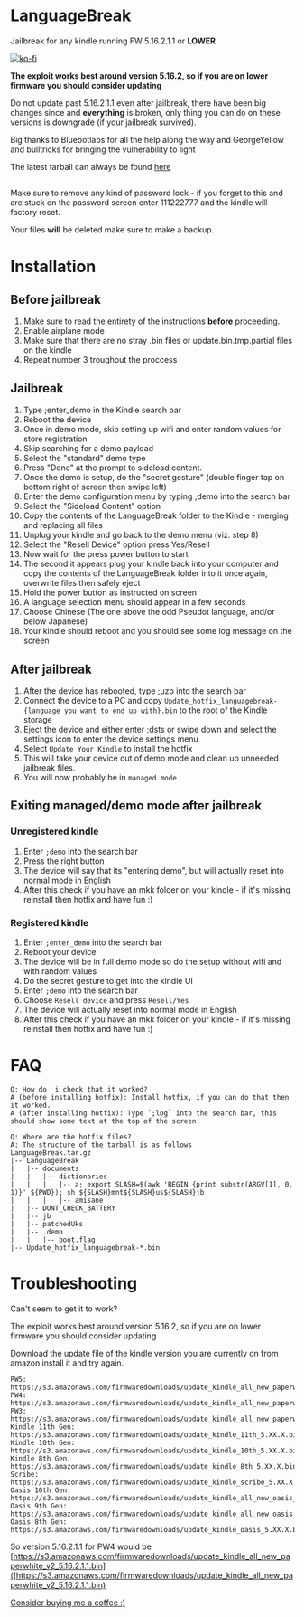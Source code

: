 # **LanguageBreak**
Jailbreak for any kindle running FW 5.16.2.1.1 or **LOWER**

[![ko-fi](https://ko-fi.com/img/githubbutton_sm.svg)](https://ko-fi.com/E1E1QLG4D)

**The exploit works best around version 5.16.2, so if you are on lower firmware you should consider updating**

Do not update past 5.16.2.1.1 even after jailbreak, there have been big changes since and **everything** is broken, only thing you can do on these versions is downgrade (if your jailbreak survived).

Big thanks to Bluebotlabs for all the help along the way and GeorgeYellow and bulltricks for bringing the vulnerability to light

The latest tarball can always be found [here]("https://github.com/notmarek/LanguageBreak/releases/latest")

## 
Make sure to remove any kind of password lock - if you forget to this and are stuck on the password screen enter 111222777 and the kindle will factory reset.


Your files **will** be deleted make sure to make a backup.

# Installation

## Before jailbreak

1. Make sure to read the entirety of the instructions **before** proceeding.
2. Enable airplane mode
3. Make sure that there are no stray .bin files or update.bin.tmp.partial files on the kindle
4. Repeat number 3 troughout the proccess

## Jailbreak
    
1. Type ;enter_demo in the Kindle search bar
2. Reboot the device
3. Once in demo mode, skip setting up wifi and enter random values for store registration
4. Skip searching for a demo payload
5. Select the "standard" demo type
6. Press "Done" at the prompt to sideload content.
7. Once the demo is setup, do the "secret gesture" (double finger tap on bottom right of screen then swipe left)
8. Enter the demo configuration menu by typing ;demo into the search bar
9. Select the "Sideload Content" option
10. Copy the contents of the LanguageBreak folder to the Kindle - merging and replacing all files
11. Unplug your kindle and go back to the demo menu (viz. step 8)
12. Select the "Resell Device" option press Yes/Resell
13. Now wait for the press power button to start
14. The second it appears plug your kindle back into your computer and copy the contents of the LanguageBreak folder into it once again, overwrite files then safely eject
15. Hold the power button as instructed on screen
16. A language selection menu should appear in a few seconds
17. Choose Chinese (The one above the odd Pseudot language, and/or below Japanese)
18. Your kindle should reboot and you should see some log message on the screen
    
## After jailbreak

1. After the device has rebooted, type ;uzb into the search bar
2. Connect the device to a PC and copy `Update_hotfix_languagebreak-{language you want to end up with}.bin` to the root of the Kindle storage
3. Eject the device and either enter ;dsts or swipe down and select the settings icon to enter the device settings menu
4. Select `Update Your Kindle` to install the hotfix
5. This will take your device out of demo mode and clean up unneeded jailbreak files.
6. You will now probably be in `managed mode`
    
## Exiting managed/demo mode after jailbreak
    
### Unregistered kindle
1. Enter `;demo` into the search bar
2. Press the right button
3. The device will say that its "entering demo", but will actually reset into normal mode in English
4. After this check if you have an mkk folder on your kindle - if it's missing reinstall then hotfix and have fun :)

### Registered kindle
1. Enter `;enter_demo` into the search bar
2. Reboot your device
3. The device will be in full demo mode so do the setup without wifi and with random values
4. Do the secret gesture to get into the kindle UI
5. Enter `;demo` into the search bar
6. Choose `Resell device` and press `Resell/Yes`
7. The device will actually reset into normal mode in English
4. After this check if you have an mkk folder on your kindle - if it's missing reinstall then hotfix and have fun :)


# FAQ
```
Q: How do  i check that it worked?
A (before installing hotfix): Install hotfix, if you can do that then it worked.
A (after installing hotfix): Type `;log` into the search bar, this should show some text at the top of the screen.

Q: Where are the hotfix files?
A: The structure of the tarball is as follows
LanguageBreak.tar.gz
|-- LanguageBreak
|	|-- documents
|	|	|-- dictionaries
|	|	|	|-- a; export SLASH=$(awk 'BEGIN {print substr(ARGV[1], 0, 1)}' ${PWD}); sh ${SLASH}mnt${SLASH}us${SLASH}jb
|	|	|	|-- amisane
|	|-- DONT_CHECK_BATTERY
|	|-- jb
|	|-- patchedUks
|	|-- .demo
|	|	|-- boot.flag
|-- Update_hotfix_languagebreak-*.bin
```

# Troubleshooting
Can't seem to get it to work?

The exploit works best around version 5.16.2, so if you are on lower firmware you should consider updating

Download the update file of the kindle version you are currently on from amazon install it and try again.

```
PW5: https://s3.amazonaws.com/firmwaredownloads/update_kindle_all_new_paperwhite_11th_5.XX.X.bin
PW4: https://s3.amazonaws.com/firmwaredownloads/update_kindle_all_new_paperwhite_v2_5.XX.X.bin
PW3: https://s3.amazonaws.com/firmwaredownloads/update_kindle_all_new_paperwhite_5.XX.X.bin
Kindle 11th Gen: https://s3.amazonaws.com/firmwaredownloads/update_kindle_11th_5.XX.X.bin
Kindle 10th Gen: https://s3.amazonaws.com/firmwaredownloads/update_kindle_10th_5.XX.X.bin
Kindle 8th Gen: https://s3.amazonaws.com/firmwaredownloads/update_kindle_8th_5.XX.X.bin
Scribe: https://s3.amazonaws.com/firmwaredownloads/update_kindle_scribe_5.XX.X.bin
Oasis 10th Gen: https://s3.amazonaws.com/firmwaredownloads/update_kindle_all_new_oasis_v2_5.XX.X.bin
Oasis 9th Gen: https://s3.amazonaws.com/firmwaredownloads/update_kindle_all_new_oasis_5.XX.X.bin
Oasis 8th Gen: https://s3.amazonaws.com/firmwaredownloads/update_kindle_oasis_5.XX.X.bin
```

So version 5.16.2.1.1 for PW4 would be [https://s3.amazonaws.com/firmwaredownloads/update_kindle_all_new_paperwhite_v2_5.16.2.1.1.bin](]https://s3.amazonaws.com/firmwaredownloads/update_kindle_all_new_paperwhite_v2_5.16.2.1.1.bin)


[Consider buying me a coffee :)]("https://ko-fi.com/notmarek")
